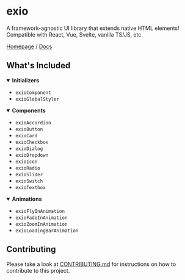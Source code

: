 # exio

A framework-agnostic UI library that extends native HTML elements! Compatible with React, Vue, Svelte, vanilla TS/JS, etc.

[Homepage](https://kentonishi.github.io/exio/) / [Docs](https://kentonishi.github.io/exio#/docs)

## What's Included

<details open>
  <summary><strong>Initializers</strong></summary>
  <ul>
    <li><code>exioComponent</code></li>
    <li><code>exioGlobalStyler</code></li>
  </ul>
</details>
<details open>
  <summary><strong>Components</strong></summary>
  <ul>
    <li><code>exioAccordion</code></li>
    <li><code>exioButton</code></li>
    <li><code>exioCard</code></li>
    <li><code>exioCheckbox</code></li>
    <li><code>exioDialog</code></li>
    <li><code>exioDropdown</code></li>
    <li><code>exioIcon</code></li>
    <li><code>exioRadio</code></li>
    <li><code>exioSlider</code></li>
    <li><code>exioSwitch</code></li>
    <li><code>exioTextbox</code></li>
  </ul>
</details>
<details open>
  <summary><strong>Animations</strong></summary>
  <ul>
    <li><code>exioFlyInAnimation</code></li>
    <li><code>exioFadeInAnimation</code></li>
    <li><code>exioZoomInAnimation</code></li>
    <li><code>exioLoadingBarAnimation</code></li>
  </ul>
</details>

## Contributing
Please take a look at [CONTRIBUTING.md](https://github.com/KentoNishi/exio/blob/master/CONTRIBUTING.md) for instructions on how to contribute to this project.
